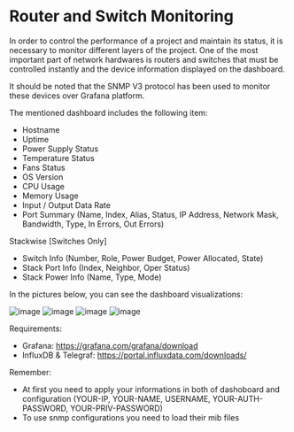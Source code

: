 # Router and Switch Monitoring

In order to control the performance of a project and maintain its status, it is necessary to monitor different layers of the project. One of the most important part of network hardwares is routers and switches that must be controlled instantly and the device information displayed on the dashboard.

It should be noted that the SNMP V3 protocol has been used to monitor these devices over Grafana platform.

The mentioned dashboard includes the following item:
- Hostname
- Uptime
- Power Supply Status
- Temperature Status
- Fans Status
- OS Version
- CPU Usage
- Memory Usage
- Input / Output Data Rate
- Port Summary (Name, Index, Alias, Status, IP Address, Network Mask, Bandwidth, Type, In Errors, Out Errors)

Stackwise [Switches Only]
- Switch Info (Number, Role, Power Budget, Power Allocated, State)
- Stack Port Info (Index, Neighbor, Oper Status)
- Stack Power Info (Name, Type, Mode)

In the pictures below, you can see the dashboard visualizations:

![image](https://user-images.githubusercontent.com/43276746/178444483-7cf863a2-3af5-4c9b-bfdd-bb367a5f4854.png)
![image](https://user-images.githubusercontent.com/43276746/178444649-03fab14f-4246-4440-a495-d7246e71372e.png)
![image](https://user-images.githubusercontent.com/43276746/178444945-299d39c8-0096-4ad1-a365-1320509a30d1.png)
![image](https://user-images.githubusercontent.com/43276746/178445059-51c4339b-3004-4550-a214-ded6d839e919.png)

Requirements:
- Grafana: https://grafana.com/grafana/download
- InfluxDB & Telegraf: https://portal.influxdata.com/downloads/

Remember:
- At first you need to apply your informations in both of dashoboard and configuration (YOUR-IP, YOUR-NAME, USERNAME, YOUR-AUTH-PASSWORD, YOUR-PRIV-PASSWORD)
- To use snmp configurations you need to load their mib files
